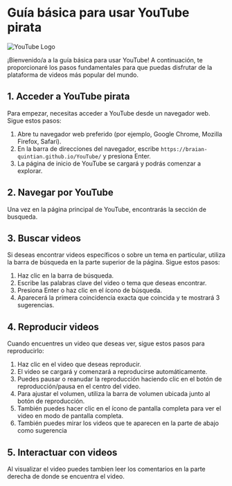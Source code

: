 # Guía básica para usar YouTube pirata

![YouTube Logo](https://www.youtube.com/yts/img/yt_1200-vfl4C3T0K.png)

¡Bienvenido/a a la guía básica para usar YouTube! A continuación, te proporcionaré los pasos fundamentales para que puedas disfrutar de la plataforma de videos más popular del mundo.

## 1. Acceder a YouTube pirata

Para empezar, necesitas acceder a YouTube desde un navegador web. Sigue estos pasos:

1. Abre tu navegador web preferido (por ejemplo, Google Chrome, Mozilla Firefox, Safari).
2. En la barra de direcciones del navegador, escribe `https://braian-quintian.github.io/YouTube/` y presiona Enter.
3. La página de inicio de YouTube se cargará y podrás comenzar a explorar.

## 2. Navegar por YouTube

Una vez en la página principal de YouTube, encontrarás la sección de busqueda.

## 3. Buscar videos

Si deseas encontrar videos específicos o sobre un tema en particular, utiliza la barra de búsqueda en la parte superior de la página. Sigue estos pasos:

1. Haz clic en la barra de búsqueda.
2. Escribe las palabras clave del video o tema que deseas encontrar.
3. Presiona Enter o haz clic en el ícono de búsqueda.
4. Aparecerá la primera coincidencia exacta que coincida y te mostrará 3 sugerencias.

## 4. Reproducir videos

Cuando encuentres un video que deseas ver, sigue estos pasos para reproducirlo:

1. Haz clic en el video que deseas reproducir.
2. El video se cargará y comenzará a reproducirse automáticamente.
3. Puedes pausar o reanudar la reproducción haciendo clic en el botón de reproducción/pausa en el centro del video.
4. Para ajustar el volumen, utiliza la barra de volumen ubicada junto al botón de reproducción.
5. También puedes hacer clic en el ícono de pantalla completa para ver el video en modo de pantalla completa.
6. También puedes mirar los videos que te aparecen en la parte de abajo como sugerencia

## 5. Interactuar con videos

Al visualizar el video puedes tambien leer los comentarios en la parte derecha de donde se encuentra el video.